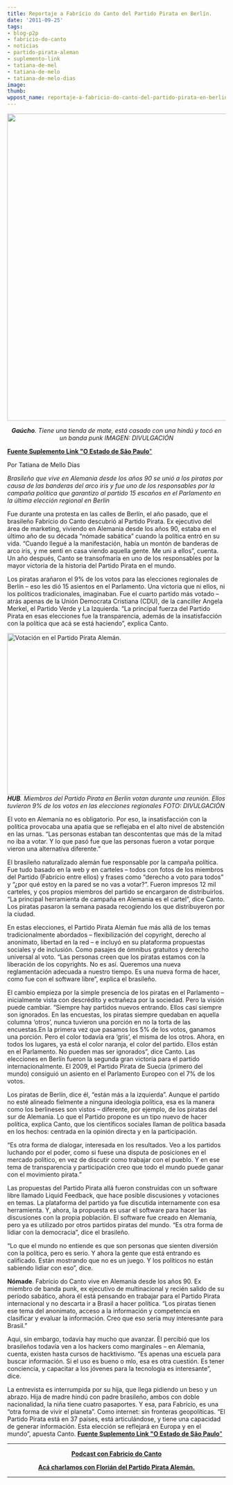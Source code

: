 ```yaml
---
title: Reportaje a Fabrício do Canto del Partido Pirata en Berlín.
date: '2011-09-25'
tags:
- blog-p2p
- fabricio-do-canto
- noticias
- partido-pirata-aleman
- suplemento-link
- tatiana-de-mel
- tatiana-de-melo
- tatiana-de-melo-dias
image: 
thumb: 
wppost_name: reportaje-a-fabricio-do-canto-del-partido-pirata-en-berlin
---
```


<p style="text-align: center;"><a href="https://partidopirata.com.ar/wp-content/uploads/2011/09/Piraten.jpg"><img title="Piraten" src="https://partidopirata.com.ar/wp-content/uploads/2011/09/Piraten.jpg" alt="" width="511" height="707" /></a><em><strong></strong></em></p>
<p style="text-align: center;"><em><strong>Gaúcho</strong>. Tiene una tienda de mate, está casado con una hindú y tocó en un banda punk IMAGEN: DIVULGACIÓN</em></p>
<em></em>
<a href="http://blogs.estadao.com.br/link/o-infiltrado/" target="_blank"><strong>Fuente Suplemento Link "O Estado de São Paulo</strong>"</a>

Por Tatiana de Mello Dias

<em>Brasileño que vive en Alemania desde los años 90 se unió a los piratas por causa de las banderas del arco iris y fue uno de los responsables por la campaña política que garantizo al partido 15 escaños en el Parlamento en la última elección regional en Berlín</em>

Fue durante una protesta en las calles de Berlín, el año pasado, que el brasileño Fabrício do Canto descubrió al Partido Pirata. Ex ejecutivo del área de marketing, viviendo en Alemania desde los años 90, estaba en el último año de su década “nómade sabática” cuando la política entró en su vida. “Cuando llegué a la manifestación, había un montón de banderas de arco iris, y me senti en casa viendo aquella gente. Me uni a ellos”, cuenta. Un año después, Canto se transofmaría en uno de los responsables por la mayor victoria de la historia del Partido Pirata en el mundo.

Los piratas arañaron el 9% de los votos para las elecciones regionales de Berlín – eso les dió 15 asientos en el Parlamento. Una victoria que ni ellos, ni los políticos tradicionales, imaginaban. Fue el cuarto partido más votado – atrás apenas de la Unión Democrata Cristiana (CDU), de la canciller Angela Merkel, el Partido Verde y La Izquierda. “La principal fuerza del Partido Pirata en esas elecciones fue la transparencia, además de la insatisfacción con la política que acá se está haciendo”, explica Canto.

<a href="https://partidopirata.com.ar/wp-content/uploads/2011/09/Piratas.jpg"><img title="Piratas" src="https://partidopirata.com.ar/wp-content/uploads/2011/09/Piratas.jpg" alt="Votación en el Partido Pirata Alemán." width="590" height="372" /></a><em><strong>HUB</strong>. Miembros del Partido Pirata en Berlín votan durante una reunión. Ellos tuvieron 9% de los votos en las elecciones regionales FOTO: DIVULGACIÓN</em>

El voto en Alemania no es obligatorio. Por eso, la insatisfacción con la política provocaba una apatia que se reflejaba en el alto nivel de abstención en las urnas. “Las personas estaban tan descontentas que más de la mitad no iba a votar. Y lo que pasó fue que las personas fueron a votar porque vieron una alternativa diferente.”

El brasileño naturalizado alemán fue responsable por la campaña política. Fue tudo basado en la web y en carteles – todos con fotos de los miembros del Partido (Fabrício entre ellos) y frases como “derecho a voto para todos” y “¿por qué estoy en la pared se no vas a votar?”. Fueron impresos 12 mil carteles, y ços propios miembros del partido se encargaron de distribuirlos. “La principal herramienta de campaña en Alemania es el cartel”, dice Canto. Los piratas pasaron la semana pasada recogiendo los que distribuyeron por la ciudad.

En estas elecciones, el Partido Pirata Alemán fue más allá de los temas tradicionalmente abordados – flexibilización del copyright, derecho al anonimato, libertad en la red – e incluyó en su plataforma propuestas sociales y de inclusión. Como pasajes de ómnibus gratuitos y derecho universal al voto. “Las personas creen que los piratas estamos con la liberación de los copyrights. No es así. Queremos una nueva reglamentación adecuada a nuestro tiempo. Es una nueva forma de hacer, como fue con el software libre”, explica el brasileño.

El cambio empieza por la simple presencia de los piratas en el Parlamento – inicialmente vista con descrédito y ectrañeza por la sociedad. Pero la visión puede cambiar. “Siempre hay partidos nuevos entrando. Ellos casi siempre son ignorados. En las encuestas, los piratas siempre quedaban en aquella columna ‘otros’, nunca tuvieron una porción en no la torta de las encuestas.En la primera vez que pasamos los 5% de los votos, ganamos una porción. Pero el color todavía era ‘gris’, el misma de los otros. Ahora, en todos los lugares, ya está el color naranja, el color del partido. Ellos están en el Parlamento. No pueden mas ser ignorados”, dice Canto. Las elecciones en Berlín fueron la segunda gran victoria para el partido internacionalmente. El 2009, el Partido Pirata de Suecia (primero del mundo) consiguió un asiento en el Parlamento Europeo con el 7% de los votos.

Los piratas de Berlín, dice él, “están más a la izquierda”. Aunque el partido no esté alineado fielmente a ninguna ideologia política, esa es la manera como los berlineses son vistos – diferente, por ejemplo, de los piratas del sur de Alemania. Lo que el Partido propone es un tipo nuevo de hacer política, explica Canto, que los científicos sociales llaman de política basada en los hechos: centrada en la opinión directa y en la participación.

“Es otra forma de dialogar, interesada en los resultados. Veo a los partidos luchando por el poder, como si fuese una disputa de posiciones en el mercado político, en vez de discutir como trabajar con el pueblo. Y en ese tema de transparencia y participación creo que todo el mundo puede ganar con el movimiento pirata.”

Las propuestas del Partido Pirata allá fueron construídas con un software libre llamado Liquid Feedback, que hace posible discusiones y votaciones en temas. La plataforma del partido ya fue discutida internamente con esa herramienta. Y, ahora, la propuesta es usar el software para hacer las discusiones con la propia población. El software fue creado en Alemania, pero ya es utilizado por otros partidos piratas del mundo. “Es otra forma de lidiar con la democracia”, dice el brasileño.

“Lo que el mundo no entiende es que son personas que sienten diversión con la política, pero es serio. Y ahora la gente que está entrando es calificado. Están mostrando que no es un juego. Y los políticos no están sabiendo lidiar con eso”, dice.

<strong>Nómade</strong>. Fabrício do Canto vive en Alemania desde los años 90. Ex miembro de banda punk, ex ejecutivo de multinacional y recién salido de su período sabático, ahora él está pensando en trabajar para el Partido Pirata internacional y no descarta ir a Brasil a hacer política. “Los piratas tienen ese tema del anonimato, acceso a la información y competencia en clasificar y evaluar la información. Creo que eso seria muy interesante para Brasil.”

Aqui, sin embargo, todavía hay mucho que avanzar. Èl percibió que los brasileños todavía ven a los hackers como marginales – en Alemania, cuenta, existen hasta cursos de hacktivismo. “Es apenas una escuela para buscar información. Si el uso es bueno o mlo, esa es otra cuestión. Es tener conciencia, y capacitar a los jóvenes para la tecnologia es interesante”, dice.

La entrevista es interrumpida por su hija, que llega pidiendo un beso y un abrazo. Hija de madre hindú con padre brasileño, ambos con doble nacionalidad, la niña tiene cuatro pasaportes. Y esa, para Fabrício, es una “otra forma de vivir el planeta”. Como internet: sin fronteras geopolíticas. “El Partido Pirata está en 37 países, está articulándose, y tiene una capacidad de generar información. Esta elección se reflejará en Europa y en el mundo”, apuesta Canto.
<a href="http://blogs.estadao.com.br/link/o-infiltrado/" target="_blank"><strong>Fuente Suplemento Link "O Estado de São Paulo</strong>"</a>

<hr />
<p style="text-align: center;"><strong><a href="https://partidopirata.com.ar/3833/podcast-con-fabricio-do-canto-del-partido-pirata-aleman">Podcast con Fabricio do Canto</a></strong></p>
<p style="text-align: center;"><strong><a href="https://partidopirata.com.ar/1837/podcast-con-florian-del-partido-pirata-aleman-elecciones-municipales-en-alemania">Acá charlamos con Florián del Partido Pirata Alemán.</a></strong></p>


<hr />
